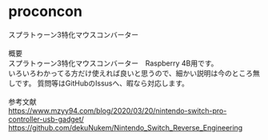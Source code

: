 # proconcon
スプラトゥーン3特化マウスコンバーター<br>
<br>
概要<br>
スプラトゥーン3特化マウスコンバーター　Raspberry 4B用です。<br>
いろいろわかってる方だけ使えれば良いと思うので、細かい説明は今のところ無しです。
質問等はGitHubのIssusへ、暇なら対応します。<br>
<br>
参考文献<br>
https://www.mzyy94.com/blog/2020/03/20/nintendo-switch-pro-controller-usb-gadget/<br>
https://github.com/dekuNukem/Nintendo_Switch_Reverse_Engineering<br>






